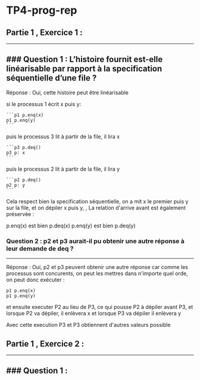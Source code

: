 # TP4-prog-rep


## Partie 1 , Exercice 1 : 
-----------------------

### Question 1 : L’histoire fournit est-elle linéarisable par rapport à la specification séquentielle d’une file ?
------------

Réponse : Oui, cette histoire peut être linéarisable 

si le processus 1 écrit x puis y:   

    ```p1 p.enq(x)
    p1 p.enq(y)
    ```

puis le processus 3 lit à partir de la file, il lira x

    ```p3 p.deq()
    p3 p: x
    ```

puis le processus 2 lit à partir de la file, il  lira y

    ```p2 p.deq()
    p2 p: y
    ```

Cela respect bien la specification séquentielle, on a mit x le premier puis y sur la file, et on dépiler x puis y, , La relation d'arrive avant est également préservée :

p.enq(x) est bien p.deq(x)
p.enq(y) est bien p.deq(y) 

### Question 2 : p2 et p3 aurait-il pu obtenir une autre réponse à leur demande de deq ?
------------

Réponse : Oui, p2 et p3 peuvent obtenir une autre réponse car comme les processus sont concurents, on peut les mettres dans n'importe quel orde, on peut donc exécuter :

    p1 p.enq(x)
    p1 p.enq(y)

et ensuite executer P2 au lieu de P3, ce qui pousse P2 à dépiler avant P3, et  lorsque P2 va dépiler, il enlèvera x et lorsque P3 va dépiler il enlèvera y

Avec cette execution P3 et P3 obtiennent d'autres valeurs possible


 ## Partie 1 , Exercice 2 : 
-----------------------

### Question 1 :
------------
 
